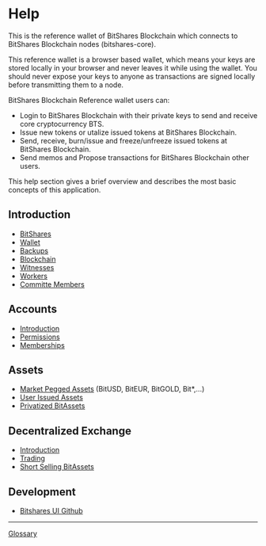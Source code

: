 # Help

This is the reference wallet of BitShares Blockchain which connects to BitShares Blockchain nodes (bitshares-core).

This reference wallet is a browser based wallet, which means your keys are stored locally in your browser and never leaves it while using the wallet. You should never expose your keys to anyone as transactions are signed locally before transmitting them to a node.

BitShares Blockchain Reference wallet users can:

- Login to BitShares Blockchain with their private keys to send and receive core cryptocurrency BTS.
- Issue new tokens or utalize issued tokens at BitShares Blockchain.
- Send, receive, burn/issue and freeze/unfreeze issued tokens at BitShares Blockchain.
- Send memos and Propose transactions for BitShares Blockchain other users.

This help section gives a brief overview and describes the most basic concepts
of this application.

## Introduction 
 * [BitShares](introduction/bitshares.md)
 * [Wallet](introduction/wallets.md)
 * [Backups](introduction/backups.md)
 * [Blockchain](introduction/blockchain.md)
 * [Witnesses](introduction/witness.md)
 * [Workers](introduction/workers.md)
 * [Committe Members](introduction/committee.md)

## Accounts
 * [Introduction](accounts/general.md)
 * [Permissions](accounts/permissions.md)
 * [Memberships](accounts/membership.md)

## Assets
 * [Market Pegged Assets](assets/mpa.md) (BitUSD, BitEUR, BitGOLD, Bit\*,...)
 * [User Issued Assets](assets/uia.md)
 * [Privatized BitAssets](assets/privbitassets.md)

## Decentralized Exchange
 * [Introduction](dex/introduction.md)
 * [Trading](dex/trading.md)
 * [Short Selling BitAssets](dex/shorting.md)

## Development
 * [Bitshares UI Github](https://github.com/bitshares/bitshares-ui)

----------
[Glossary](glossary.md)
